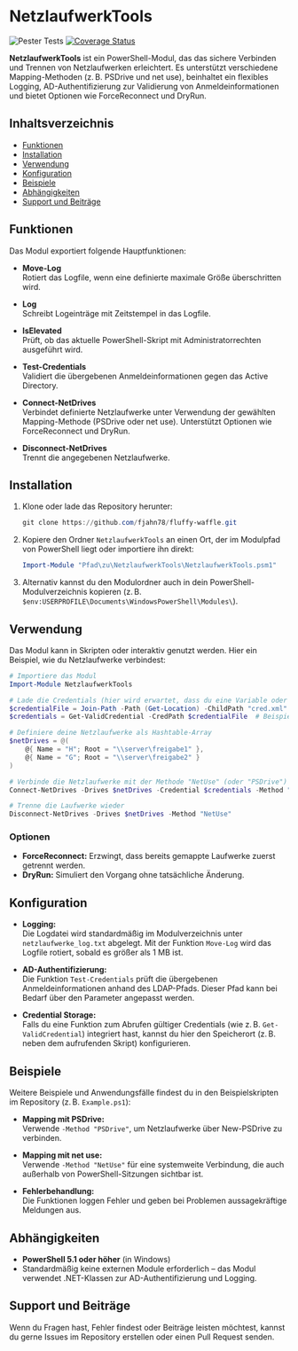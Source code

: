 # NetzlaufwerkTools

![Pester Tests](https://github.com/fjahn78/literate-robot/actions/workflows/test.yml/badge.svg)
[![Coverage Status](https://coveralls.io/repos/github/fjahn78/literate-robot/badge.svg)](https://coveralls.io/github/fjahn78/literate-robot)

**NetzlaufwerkTools** ist ein PowerShell-Modul, das das sichere Verbinden und Trennen von Netzlaufwerken erleichtert. Es unterstützt verschiedene Mapping-Methoden (z. B. PSDrive und net use), beinhaltet ein flexibles Logging, AD-Authentifizierung zur Validierung von Anmeldeinformationen und bietet Optionen wie ForceReconnect und DryRun.

## Inhaltsverzeichnis

- [Funktionen](#funktionen)
- [Installation](#installation)
- [Verwendung](#verwendung)
- [Konfiguration](#konfiguration)
- [Beispiele](#beispiele)
- [Abhängigkeiten](#abhängigkeiten)
- [Support und Beiträge](#support-und-beiträge)

## Funktionen

Das Modul exportiert folgende Hauptfunktionen:

- **Move-Log**  
  Rotiert das Logfile, wenn eine definierte maximale Größe überschritten wird.

- **Log**  
  Schreibt Logeinträge mit Zeitstempel in das Logfile.

- **IsElevated**  
  Prüft, ob das aktuelle PowerShell-Skript mit Administratorrechten ausgeführt wird.

- **Test-Credentials**  
  Validiert die übergebenen Anmeldeinformationen gegen das Active Directory.

- **Connect-NetDrives**  
  Verbindet definierte Netzlaufwerke unter Verwendung der gewählten Mapping-Methode (PSDrive oder net use). Unterstützt Optionen wie ForceReconnect und DryRun.

- **Disconnect-NetDrives**  
  Trennt die angegebenen Netzlaufwerke.

## Installation

1. Klone oder lade das Repository herunter:

   ```powershell
   git clone https://github.com/fjahn78/fluffy-waffle.git
   ```

2. Kopiere den Ordner `NetzlaufwerkTools` an einen Ort, der im Modulpfad von PowerShell liegt oder importiere ihn direkt:

   ```powershell
   Import-Module "Pfad\zu\NetzlaufwerkTools\NetzlaufwerkTools.psm1"
   ```

3. Alternativ kannst du den Modulordner auch in dein PowerShell-Modulverzeichnis kopieren (z. B. `$env:USERPROFILE\Documents\WindowsPowerShell\Modules\`).

## Verwendung

Das Modul kann in Skripten oder interaktiv genutzt werden. Hier ein Beispiel, wie du Netzlaufwerke verbindest:

```powershell
# Importiere das Modul
Import-Module NetzlaufwerkTools

# Lade die Credentials (hier wird erwartet, dass du eine Variable oder Datei angibst)
$credentialFile = Join-Path -Path (Get-Location) -ChildPath "cred.xml"
$credentials = Get-ValidCredential -CredPath $credentialFile  # Beispiel-Funktion, falls integriert

# Definiere deine Netzlaufwerke als Hashtable-Array
$netDrives = @(
    @{ Name = "H"; Root = "\\server\freigabe1" },
    @{ Name = "G"; Root = "\\server\freigabe2" }
)

# Verbinde die Netzlaufwerke mit der Methode "NetUse" (oder "PSDrive")
Connect-NetDrives -Drives $netDrives -Credential $credentials -Method "NetUse"

# Trenne die Laufwerke wieder
Disconnect-NetDrives -Drives $netDrives -Method "NetUse"
```

### Optionen
- **ForceReconnect:** Erzwingt, dass bereits gemappte Laufwerke zuerst getrennt werden.
- **DryRun:** Simuliert den Vorgang ohne tatsächliche Änderung.

## Konfiguration

- **Logging:**  
  Die Logdatei wird standardmäßig im Modulverzeichnis unter `netzlaufwerke_log.txt` abgelegt. Mit der Funktion `Move-Log` wird das Logfile rotiert, sobald es größer als 1 MB ist.

- **AD-Authentifizierung:**  
  Die Funktion `Test-Credentials` prüft die übergebenen Anmeldeinformationen anhand des LDAP-Pfads. Dieser Pfad kann bei Bedarf über den Parameter angepasst werden.

- **Credential Storage:**  
  Falls du eine Funktion zum Abrufen gültiger Credentials (wie z. B. `Get-ValidCredential`) integriert hast, kannst du hier den Speicherort (z. B. neben dem aufrufenden Skript) konfigurieren.

## Beispiele

Weitere Beispiele und Anwendungsfälle findest du in den Beispielskripten im Repository (z. B. `Example.ps1`):

- **Mapping mit PSDrive:**  
  Verwende `-Method "PSDrive"`, um Netzlaufwerke über New-PSDrive zu verbinden.

- **Mapping mit net use:**  
  Verwende `-Method "NetUse"` für eine systemweite Verbindung, die auch außerhalb von PowerShell-Sitzungen sichtbar ist.

- **Fehlerbehandlung:**  
  Die Funktionen loggen Fehler und geben bei Problemen aussagekräftige Meldungen aus.

## Abhängigkeiten

- **PowerShell 5.1 oder höher** (in Windows)  
- Standardmäßig keine externen Module erforderlich – das Modul verwendet .NET-Klassen zur AD-Authentifizierung und Logging.

## Support und Beiträge

Wenn du Fragen hast, Fehler findest oder Beiträge leisten möchtest, kannst du gerne Issues im Repository erstellen oder einen Pull Request senden.
